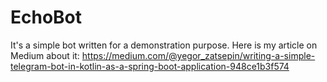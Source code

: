 # EchoBot

It's a simple bot written for a demonstration purpose. Here is my article on Medium about it: https://medium.com/@yegor_zatsepin/writing-a-simple-telegram-bot-in-kotlin-as-a-spring-boot-application-948ce1b3f574
